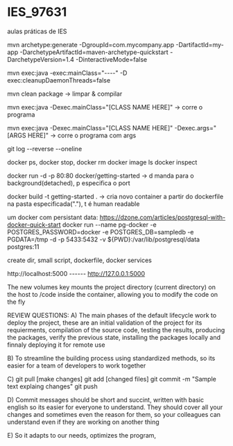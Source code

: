# IES_97631
aulas práticas de IES

mvn archetype:generate -DgroupId=com.mycompany.app -DartifactId=my-app -DarchetypeArtifactId=maven-archetype-quickstart -DarchetypeVersion=1.4 -DinteractiveMode=false

mvn exec:java -exec:mainClass="----" -D exec:cleanupDaemonThreads=false

mvn clean package -> limpar & compilar

mvn exec:java -Dexec.mainClass="[CLASS NAME HERE]" -> corre o programa

mvn exec:java -Dexec.mainClass="[CLASS NAME HERE]" -Dexec.args="[ARGS HERE]" -> corre o programa com args


git log --reverse --oneline  



docker ps, docker stop, docker rm
docker image ls
docker inspect <tag or id>


docker run -d -p 80:80 docker/getting-started  -> d manda para o background(detached), p especifica o port

docker build -t getting-started .    ->  cria novo container a partir do dockerfile na pasta especificada("."), t é human readable

um docker com persistant data: https://dzone.com/articles/postgresql-with-docker-quick-start
docker run --name pg-docker -e POSTGRES_PASSWORD=docker -e POSTGRES_DB=sampledb -e PGDATA=/tmp -d -p 5433:5432 -v ${PWD}:/var/lib/postgresql/data postgres:11


create dir, small script, dockerfile, docker services

http://localhost:5000 ------ http://127.0.0.1:5000

The new volumes key mounts the project directory (current directory) on the host to /code inside the container, allowing you to modify the code on the fly



REVIEW QUESTIONS:
A) The main phases of the default lifecycle work to deploy the project, these are an initial validation of the project for its requierments, compilation of the source code, testing the results, producing the packages, verify the previous state, installing the packages locally and finnaly deploying it for remote use

B) To streamline the building process using standardized methods, so its easier for a team of developers to work together

C)  git pull
    [make changes]
    git add [changed files]
    git commit -m "Sample text explaing changes"
    git push

D) Commit messages should be short and succint, written with basic english so its easier for everyone to understand. They should cover all your changes and sometimes even the reason for them, so your colleagues can understand even if they are working on another thing

E) So it adapts to our needs, optimizes the program, 